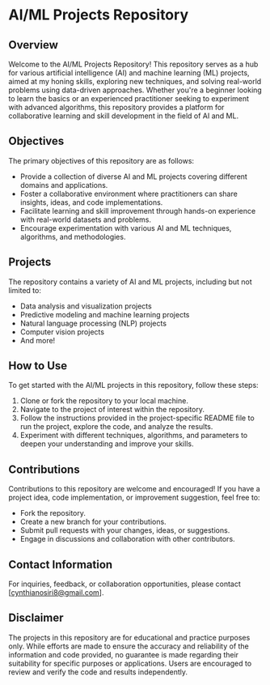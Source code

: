 # AI/ML Projects Repository

## Overview
Welcome to the AI/ML Projects Repository! This repository serves as a hub for various artificial intelligence (AI) and machine learning (ML) projects, aimed at my honing skills, exploring new techniques, and solving real-world problems using data-driven approaches. Whether you're a beginner looking to learn the basics or an experienced practitioner seeking to experiment with advanced algorithms, this repository provides a platform for collaborative learning and skill development in the field of AI and ML.

## Objectives
The primary objectives of this repository are as follows:
- Provide a collection of diverse AI and ML projects covering different domains and applications.
- Foster a collaborative environment where practitioners can share insights, ideas, and code implementations.
- Facilitate learning and skill improvement through hands-on experience with real-world datasets and problems.
- Encourage experimentation with various AI and ML techniques, algorithms, and methodologies.

## Projects
The repository contains a variety of AI and ML projects, including but not limited to:
- Data analysis and visualization projects
- Predictive modeling and machine learning projects
- Natural language processing (NLP) projects
- Computer vision projects
- And more!

## How to Use
To get started with the AI/ML projects in this repository, follow these steps:
1. Clone or fork the repository to your local machine.
2. Navigate to the project of interest within the repository.
3. Follow the instructions provided in the project-specific README file to run the project, explore the code, and analyze the results.
4. Experiment with different techniques, algorithms, and parameters to deepen your understanding and improve your skills.

## Contributions
Contributions to this repository are welcome and encouraged! If you have a project idea, code implementation, or improvement suggestion, feel free to:
- Fork the repository.
- Create a new branch for your contributions.
- Submit pull requests with your changes, ideas, or suggestions.
- Engage in discussions and collaboration with other contributors.


## Contact Information
For inquiries, feedback, or collaboration opportunities, please contact [cynthianosiri8@gmail.com].

## Disclaimer
The projects in this repository are for educational and practice purposes only. While efforts are made to ensure the accuracy and reliability of the information and code provided, no guarantee is made regarding their suitability for specific purposes or applications. Users are encouraged to review and verify the code and results independently.


